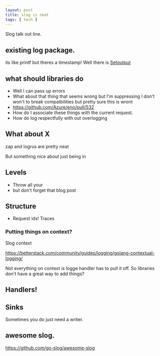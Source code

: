```yaml
---
layout: post
title: slog is neat
tags: [ tech ]
---
```




Slog talk out line.

## existing log package.
its like printf but theres a timestamp!
Well there is [Setoutput](https://cs.opensource.google/go/go/+/refs/tags/go1.25.3:src/log/log.go;l=364)

## what should libraries do
* Well I can pass up errors
* What about that thing that seems wrong but I'm suppressing I don't won't to break compatbilities but pretty sure this is wront
* https://github.com/Azure/eno/pull/532
* How do I associate these things with the current request.
* How do log respectfully with out overlogging

## What about X
zap and logrus are pretty neat

But something nice about just being in

## Levels
* Throw all your
* but don't forget that blog post

## Structure
* Request ids! Traces

### Putting things on context?
Slog context

https://betterstack.com/community/guides/logging/golang-contextual-logging/

Not everything on context is logge handler has to pull it off. So libraries don't have a great way to add things?

## Handlers!


## Sinks
Sometimes you do just need a writer.


## awesome slog.
https://github.com/go-slog/awesome-slog